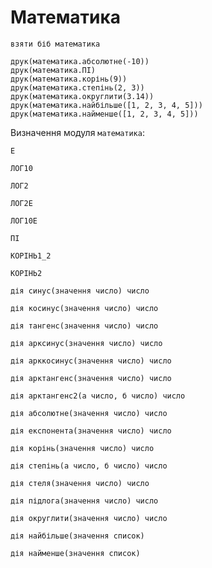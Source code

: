 # Математика

```мавка
взяти біб математика

друк(математика.абсолютне(-10))
друк(математика.ПІ)
друк(математика.корінь(9))
друк(математика.степінь(2, 3))
друк(математика.округлити(3.14))
друк(математика.найбільше([1, 2, 3, 4, 5]))
друк(математика.найменше([1, 2, 3, 4, 5]))
```

Визначення модуля `математика`:

```мавка
Е
```

```мавка
ЛОГ10
```

```мавка
ЛОГ2
```

```мавка
ЛОГ2Е
```

```мавка
ЛОГ10Е
```

```мавка
ПІ
```

```мавка
КОРІНЬ1_2
```

```мавка
КОРІНЬ2
```

```мавка
дія синус(значення число) число
```

```мавка
дія косинус(значення число) число
```

```мавка
дія тангенс(значення число) число
```

```мавка
дія арксинус(значення число) число
```

```мавка
дія арккосинус(значення число) число
```

```мавка
дія арктангенс(значення число) число
```

```мавка
дія арктангенс2(а число, б число) число
```

```мавка
дія абсолютне(значення число) число
```

```мавка
дія експонента(значення число) число
```

```мавка
дія корінь(значення число) число
```

```мавка
дія степінь(а число, б число) число
```

```мавка
дія стеля(значення число) число
```

```мавка
дія підлога(значення число) число
```

```мавка
дія округлити(значення число) число
```

```мавка
дія найбільше(значення список)
```

```мавка
дія найменше(значення список)
```